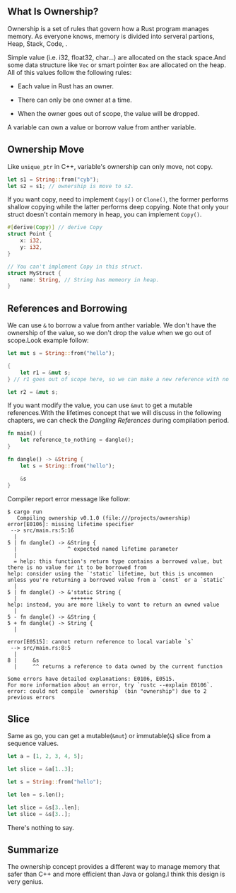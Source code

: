 
## **What Is Ownership?**

Ownership is a set of rules that govern how a Rust program manages memory. As everyone knows, memory is divided into serveral partions, Heap, Stack, Code, .

Simple value (i.e. i32, float32, char...) are allocated on the stack space.And some data structure like `Vec` or smart pointer `Box` are allocated on the heap. All of this values follow the following rules:

- Each value in Rust has an owner.

- There can only be one owner at a time.

- When the owner goes out of scope, the value will be dropped.

A variable can own a value or borrow value from anther variable. 

## **Ownership Move**

Like `unique_ptr` in C++, variable's ownership can only move, not copy.

```rust
let s1 = String::from("cyb");
let s2 = s1; // ownership is move to s2.
```

If you want copy, need to implement `Copy()` or `Clone()`, the former performs shallow copying while the latter performs deep copying. Note that only your struct doesn't contain memory in heap, you can implement `Copy()`.

```rust
#[derive(Copy)] // derive Copy
struct Point {
    x: i32,
    y: i32,
}

// You can't implement Copy in this struct.
struct MyStruct {
    name: String, // String has memeory in heap.
}
```

## **References and Borrowing**

We can use `&` to borrow a value from anther variable. We don't have the ownership of the value, so we don't drop the value when we go out of scope.Look example follow:

```rust
let mut s = String::from("hello");

{
    let r1 = &mut s;
} // r1 goes out of scope here, so we can make a new reference with no problems.

let r2 = &mut s;
```

If you want modify the value, you can use `&mut` to get a mutable references.With the lifetimes concept that we will discuss in the following chapters, we can check the *Dangling References* during compilation period. 

```rust
fn main() {
    let reference_to_nothing = dangle();
}

fn dangle() -> &String {
    let s = String::from("hello");

    &s
}
```

Compiler report error message like follow:

```
$ cargo run
   Compiling ownership v0.1.0 (file:///projects/ownership)
error[E0106]: missing lifetime specifier
 --> src/main.rs:5:16
  |
5 | fn dangle() -> &String {
  |                ^ expected named lifetime parameter
  |
  = help: this function's return type contains a borrowed value, but there is no value for it to be borrowed from
help: consider using the `'static` lifetime, but this is uncommon unless you're returning a borrowed value from a `const` or a `static`
  |
5 | fn dangle() -> &'static String {
  |                 +++++++
help: instead, you are more likely to want to return an owned value
  |
5 - fn dangle() -> &String {
5 + fn dangle() -> String {
  |

error[E0515]: cannot return reference to local variable `s`
 --> src/main.rs:8:5
  |
8 |     &s
  |     ^^ returns a reference to data owned by the current function

Some errors have detailed explanations: E0106, E0515.
For more information about an error, try `rustc --explain E0106`.
error: could not compile `ownership` (bin "ownership") due to 2 previous errors
```

## **Slice**

Same as go, you can get a mutable(`&mut`) or immutable(`&`) slice from a sequence values.

```rust
let a = [1, 2, 3, 4, 5];

let slice = &a[1..3];

let s = String::from("hello");

let len = s.len();

let slice = &s[3..len];
let slice = &s[3..];
```

There's nothing to say.

## **Summarize**

The ownership concept provides a different way to manage memory that safer than C++ and more efficient than Java or golang.I think this design is very genius.

